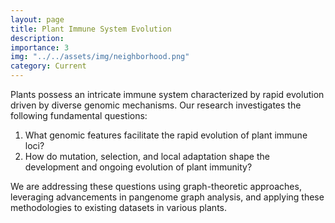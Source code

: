 ```yaml
---
layout: page
title: Plant Immune System Evolution
description: 
importance: 3
img: "../../assets/img/neighborhood.png"
category: Current
---
```


Plants possess an intricate immune system characterized by rapid evolution driven by diverse genomic mechanisms. Our research investigates the following fundamental questions:

1. What genomic features facilitate the rapid evolution of plant immune loci?
2. How do mutation, selection, and local adaptation shape the development and ongoing evolution of plant immunity?

We are addressing these questions using graph-theoretic approaches, leveraging advancements in pangenome graph analysis, and applying these methodologies to existing datasets in various plants.

